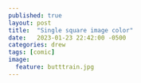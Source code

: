 ```yaml
---
published: true
layout: post
title:  "Single square image color"
date:   2023-01-23 22:42:00 -0500
categories: drew
tags: [comic]
image:
  feature: butttrain.jpg
---
```

